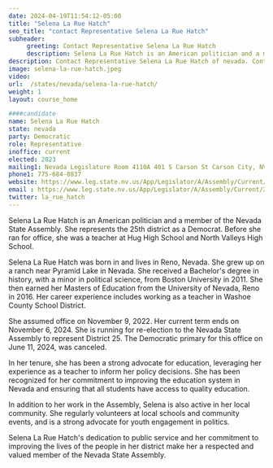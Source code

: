 ```yaml
---
date: 2024-04-19T11:54:12-05:00
title: "Selena La Rue Hatch"
seo_title: "contact Representative Selena La Rue Hatch"
subheader:
     greeting: Contact Representative Selena La Rue Hatch
     description: Selena La Rue Hatch is an American politician and a member of the Nevada State Assembly. She represents the 25th district as a Democrat. Before she ran for office, she was a teacher at Hug High School and North Valleys High School.
description: Contact Representative Selena La Rue Hatch of nevada. Contact information for Selena La Rue Hatch includes email address, phone number, and mailing address.
image: selena-la-rue-hatch.jpeg
video:
url:  /states/nevada/selena-la-rue-hatch/
weight: 1
layout: course_home

####candidate
name: Selena La Rue Hatch
state: nevada
party: Democratic
role: Representative
inoffice: current
elected: 2023
mailing1: Nevada Legislature Room 4110A 401 S Carson St Carson City, NV 89701-4747
phone1: 775-684-8837
website: https://www.leg.state.nv.us/App/Legislator/A/Assembly/Current/25/
email : https://www.leg.state.nv.us/App/Legislator/A/Assembly/Current/25/
twitter: la_rue_hatch
---
```


Selena La Rue Hatch is an American politician and a member of the Nevada State Assembly. She represents the 25th district as a Democrat. Before she ran for office, she was a teacher at Hug High School and North Valleys High School.

Selena La Rue Hatch was born in and lives in Reno, Nevada. She grew up on a ranch near Pyramid Lake in Nevada. She received a Bachelor's degree in history, with a minor in political science, from Boston University in 2011. She then earned her Masters of Education from the University of Nevada, Reno in 2016. Her career experience includes working as a teacher in Washoe County School District.

She assumed office on November 9, 2022. Her current term ends on November 6, 2024. She is running for re-election to the Nevada State Assembly to represent District 25. The Democratic primary for this office on June 11, 2024, was canceled.

In her tenure, she has been a strong advocate for education, leveraging her experience as a teacher to inform her policy decisions. She has been recognized for her commitment to improving the education system in Nevada and ensuring that all students have access to quality education.

In addition to her work in the Assembly, Selena is also active in her local community. She regularly volunteers at local schools and community events, and is a strong advocate for youth engagement in politics.

Selena La Rue Hatch's dedication to public service and her commitment to improving the lives of the people in her district make her a respected and valued member of the Nevada State Assembly.
